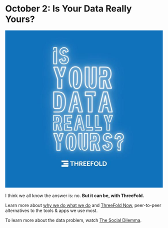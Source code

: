 # October 2: Is Your Data Really Yours?

![](img/isyourdata.jpeg)

I think we all know the answer is: no. **But it can be, with ThreeFold.**

Learn more about [why we do what we do](https://info.threefold.io/#/?id=why-we-do-what-we-do) and [ThreeFold Now](https://now.threefold.io/), peer-to-peer alternatives to the tools & apps we use most.

To learn more about the data problem, watch [The Social Dilemma](https://thesocialdilemma.com/).
